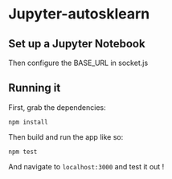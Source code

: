 # Jupyter-autosklearn

## Set up a Jupyter Notebook

Then configure the BASE_URL in socket.js

## Running it

First, grab the dependencies:

    npm install

Then build and run the app like so:

    npm test

And navigate to `localhost:3000` and test it out !